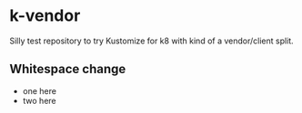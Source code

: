 # k-vendor
Silly test repository to try Kustomize for k8 with kind of a vendor/client split.

## Whitespace change
- one here
- two here
